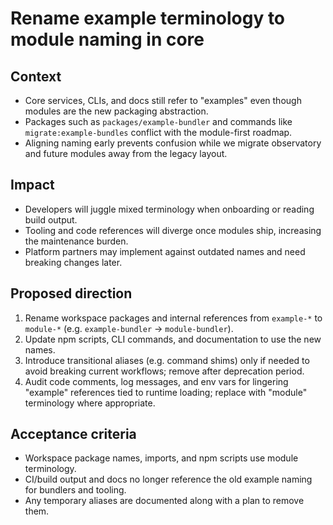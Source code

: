 # Rename example terminology to module naming in core

## Context
- Core services, CLIs, and docs still refer to "examples" even though modules are the new packaging abstraction.
- Packages such as `packages/example-bundler` and commands like `migrate:example-bundles` conflict with the module-first roadmap.
- Aligning naming early prevents confusion while we migrate observatory and future modules away from the legacy layout.

## Impact
- Developers will juggle mixed terminology when onboarding or reading build output.
- Tooling and code references will diverge once modules ship, increasing the maintenance burden.
- Platform partners may implement against outdated names and need breaking changes later.

## Proposed direction
1. Rename workspace packages and internal references from `example-*` to `module-*` (e.g. `example-bundler` → `module-bundler`).
2. Update npm scripts, CLI commands, and documentation to use the new names.
3. Introduce transitional aliases (e.g. command shims) only if needed to avoid breaking current workflows; remove after deprecation period.
4. Audit code comments, log messages, and env vars for lingering "example" references tied to runtime loading; replace with "module" terminology where appropriate.

## Acceptance criteria
- Workspace package names, imports, and npm scripts use module terminology.
- CI/build output and docs no longer reference the old example naming for bundlers and tooling.
- Any temporary aliases are documented along with a plan to remove them.
